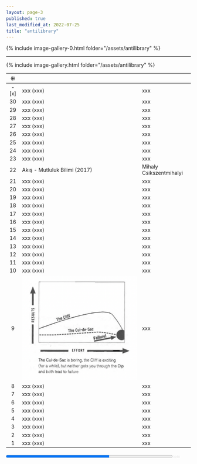 ```yaml
---
layout: page-3
published: true
last_modified_at: 2022-07-25
title: "antilibrary"  
---
```


{% include image-gallery-0.html folder="/assets/antilibrary" %}

***

{% include image-gallery.html folder="/assets/antilibrary" %}


| ⁜ |  |  |
|:---:|:---- |:---- |
| - [x] | xxx (xxx) | xxx |
| 30 | xxx (xxx) | xxx |
| 29 | xxx (xxx) | xxx |
| 28 | xxx (xxx) | xxx |
| 27 | xxx (xxx) | xxx |
| 26 | xxx (xxx) | xxx |
| 25 | xxx (xxx) | xxx |
| 24 | xxx (xxx) | xxx |
| 23 | xxx (xxx) | xxx |
| 22 | Akış - Mutluluk Bilimi  (2017) | Mihaly Csikszentmihalyi |
| 21 | xxx (xxx) | xxx |
| 20 | xxx (xxx) | xxx |
| 19 | xxx (xxx) | xxx |
| 18 | xxx (xxx) | xxx |
| 17 | xxx (xxx) | xxx |
| 16 | xxx (xxx) | xxx |
| 15 | xxx (xxx) | xxx |
| 14 | xxx (xxx) | xxx |
| 13 | xxx (xxx) | xxx |
| 12 | xxx (xxx) | xxx |
| 11 | xxx (xxx) | xxx |
| 10 | xxx (xxx) | xxx |
| 9 | ![curve-2-the-cul-de-sac.jpg](/assets/graph/curve-2-the-cul-de-sac.jpg) | xxx |
| 8 | xxx (xxx) | xxx |
| 7 | xxx (xxx) | xxx |
| 6 | xxx (xxx) | xxx |
| 5 | xxx (xxx) | xxx |
| 4 | xxx (xxx) | xxx |
| 3 | xxx (xxx) | xxx |
| 2 | xxx (xxx) | xxx |
| 1 | xxx (xxx) | xxx |
  
  
<div><progress title="31/50" value="31" max="50" style="width: 90%;"></progress><span style="font-size: 50%; color: #dfdfdf; width: 5%" title="reading challenge 2022"> 31/50</span></div>
<div style="clear:both"></div>
